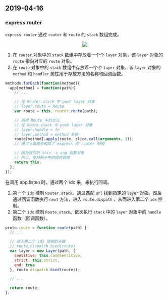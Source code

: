 ## 2019-04-16

### express router

`express router` 通过 `router` 和 `route` 的 `stack` 数组完成。

<div align=center>

![](https://user-gold-cdn.xitu.io/2018/3/24/162541b0548860b4?imageView2/0/w/1280/h/960/format/webp/ignore-error/1)

</div>

1. 在 `router` 对象中的 `stack` 数组中存放着一个个 `layer` 对象，该 `layer` 对象的 `route` 指向对应的 `route` 对象。
2. 在 `route` 对象中的 `stack` 数组中存放着一个个 `layer` 对象，该 `layer` 对象的 `method` 和 `handler` 属性用于存放方法的名称和回调函数。

```javascript
methods.forEach(function(method){
  app[method] = function(path){
    // ...

    // 往 Router.stack 中 push layer 对象
    // layer.route = Route
    var route = this._router.route(path);

    // 调用 Route 中的方法
    // 往 Route.stack 中 push layer 对象
    // layer.handle = fn
    // layer.method = method 名称
    route[method].apply(route, slice.call(arguments, 1));
    // 通过上面两步构成了 express 的 router 结构

    // 因为返回的 this -> app 函数对象
    // 所以，支持例子中的链式调用
    return this;
  };
});
```

在调用 app.listen 时，通过两个 idx 来，来执行回调。
1. 第一个 `idx` 控制 `Router.stack`。通过匹配 `url` 找到指定的 `layer` 对象。然后通过回调函数执行 `next` 方法，进入 `route.dispath` ，从而进入第二个 `idx` 控制。
2. 第二个 `idx` 控制 `Route.stack`。依次执行 `stack` 中的 `layer` 对象中的 `handle` 函数（回调函数）。

```javascript
proto.route = function route(path) {
  // ...

  // 进入第二个 idx 控制的关键
  // route.dispatch.bind(route)
  var layer = new Layer(path, {
    sensitive: this.caseSensitive,
    strict: this.strict,
    end: true
  }, route.dispatch.bind(route));

  // ...

  return route;
};
```
